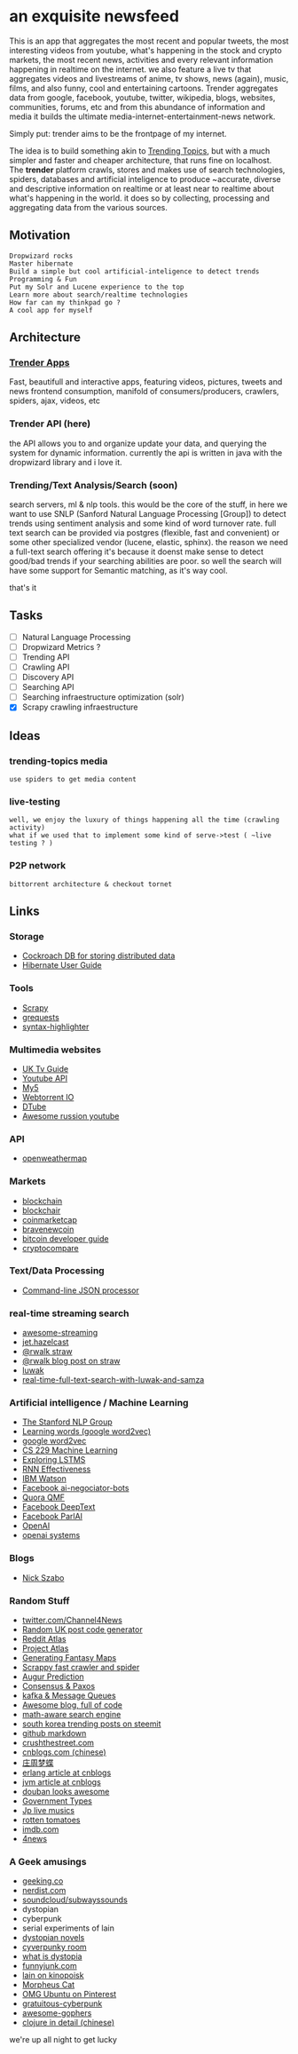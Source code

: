 # an exquisite newsfeed

This is an app that aggregates the most recent and popular tweets, the most interesting videos from youtube,
what's happening in the stock and crypto markets, the most recent news, activities and every relevant information happening in realtime on the internet. we also feature a live tv that aggregates videos and livestreams of anime, tv shows, news (again), music, films, and also funny, cool and entertaining cartoons. 
Trender aggregates data from google, facebook, youtube, twitter, wikipedia, blogs, websites, communities, forums, etc and from this abundance of information and media it builds the ultimate media-internet-entertainment-news network.

Simply put: trender aims to be the frontpage of my internet.

The idea is to build something akin to [Trending Topics](https://github.com/datawrangling/trendingtopics), but with a much simpler and faster and cheaper architecture, that runs fine on localhost.<br/>
The **trender** platform crawls, stores and makes use of search technologies, spiders, databases and artificial inteligence to produce ~accurate, diverse and descriptive information on realtime or at least near to realtime about what's happening in the world. it does so by collecting, processing and aggregating data from the various sources.<br/>

## Motivation

    Dropwizard rocks
    Master hibernate
    Build a simple but cool artificial-inteligence to detect trends
    Programming & Fun
    Put my Solr and Lucene experience to the top
    Learn more about search/realtime technologies 
    How far can my thinkpad go ?
    A cool app for myself

## Architecture

### [Trender Apps](https://github.com/0xae/trender-apps)
Fast, beautifull and interactive apps, featuring videos, pictures, tweets and news
frontend consumption, manifold of consumers/producers,
crawlers, spiders, ajax, videos, etc

### Trender API (here)
the API allows you to and organize update your data,
and querying the system for dynamic information.
currently the api is written in java with the dropwizard library
and i love it.

### Trending/Text Analysis/Search (soon)
search servers, ml & nlp tools. this would be the core of the stuff,
in here we want to use SNLP (Sanford Natural Language Processing [Group]) to detect
trends using sentiment analysis and some kind of word turnover rate. full text search
can be provided via postgres (flexible, fast and convenient) or some other specialized
vendor (lucene, elastic, sphinx).
the reason we need a full-text search offering it's because it doenst make sense
to detect good/bad trends if your searching abilities are poor.
so well the search will have some support for Semantic matching, as it's way cool.

that's it

## Tasks

- [ ] Natural Language Processing
- [ ] Dropwizard Metrics ?
- [ ] Trending API
- [ ] Crawling API
- [ ] Discovery API
- [ ] Searching API
- [ ] Searching infraestructure optimization (solr)
- [X] Scrapy crawling infraestructure

## Ideas
    
### trending-topics media 
    use spiders to get media content
### live-testing
    well, we enjoy the luxury of things happening all the time (crawling activity)
    what if we used that to implement some kind of serve->test ( ~live testing ? )
### P2P network
    bittorrent architecture & checkout tornet
    
## Links
### Storage
* [Cockroach DB for storing distributed data](https://cockroachdb-getting-started.glitch.me/#/cluster/all/overview)
* [Hibernate User Guide](http://docs.jboss.org/hibernate/orm/5.2/userguide/html_single/Hibernate_User_Guide.html#architecture-overview)

### Tools
* [Scrapy](https://docs.scrapy.org/en/latest/topics)
* [grequests](https://pypi.python.org/pypi/grequests)
* [syntax-highlighter](https://github.com/syntaxhighlighter/)

### Multimedia websites
* [UK Tv Guide](http://www.tvguide.co.uk/)
* [Youtube API](https://www.youtube.com/yt/dev/demos.html#/sentiment)
* [My5](https://www.my5.tv)
* [Webtorrent IO](https://webtorrent.io/intro)
* [DTube](https://steemit.com/video/@heimindanger/introducing-dtube-a-decentralized-video-platform-using-steem-and-ipfs)
* [Awesome russion youtube](https://plus.kinopoisk.ru/)

### API
* [openweathermap](https://openweathermap.org/city/3374333)

### Markets
* [blockchain](https://blockchain.info)
* [blockchair](https://blockchair.com)
* [coinmarketcap](https://coinmarketcap.com)
* [bravenewcoin](https://bravenewcoin.com)
* [bitcoin developer guide](https://bitcoin.org/en/developer-guide)
* [cryptocompare](https://www.cryptocompare.com)

### Text/Data Processing
* [Command-line JSON processor](https://github.com/stedolan/jq)

### real-time streaming search
* [awesome-streaming](https://github.com/manuzhang/awesome-streaming)
* [jet.hazelcast](https://jet.hazelcast.org/introduction/)
* [@rwalk straw](https://github.com/rwalk/straw)
* [@rwalk blog post on straw](http://blog.ryanwalker.us/2015/11/building-streaming-search-platform.html)
* [luwak](https://github.com/flaxsearch/luwak)
* [real-time-full-text-search-with-luwak-and-samza](https://www.confluent.io/blog/real-time-full-text-search-with-luwak-and-samza/)

### Artificial intelligence / Machine Learning
* [The Stanford NLP Group](https://nlp.stanford.edu/)
* [Learning words (google word2vec)](https://opensource.googleblog.com/2013/08/learning-meaning-behind-words.html)
* [google word2vec](https://code.google.com/archive/p/word2vec/)
* [CS 229 Machine Learning](http://cs229.stanford.edu/projects2013.html)
* [Exploring LSTMS](http://blog.echen.me/2017/05/30/exploring-lstms/?imm_mid=0f2ce7&cmp=em-data-na-na-newsltr_20170614)
* [RNN Effectiveness](http://karpathy.github.io/2015/05/21/rnn-effectiveness/)
* [IBM Watson](http://watson-developer-cloud.github.io/java-sdk/)
* [Facebook ai-negociator-bots](/https://code.facebook.com/posts/1686672014972296/deal-or-no-deal-training-ai-bots-to-negotiate/)
* [Quora QMF](https://github.com/quora/qmf)
* [Facebook DeepText](https://code.facebook.com/posts/181565595577955/introducing-deeptext-facebook-s-text-understanding-engine/)
* [Facebook ParlAI](https://code.facebook.com/posts/266433647155520/parlai-a-new-software-platform-for-dialog-research/)
* [OpenAI](https://openai.com/)
* [openai systems](https://openai.com/systems/)

### Blogs
* [Nick Szabo](https://unenumerated.blogspot.com)

### Random Stuff    
* [twitter.com/Channel4News](https://twitter.com/Channel4News)
* [Random UK post code generator](https://www.doogal.co.uk/PostcodeGenerator.php)
* [Reddit Atlas](https://www.reddit.com/r/RedditAtlas/)
* [Project Atlas](https://draemm.li/various/place-atlas/)
* [Generating Fantasy Maps](http://mewo2.com/notes/terrain/)
* [Scrappy fast crawler and spider](https://scrapy.org/)
* [Augur Prediction](https://augur.net/)
* [Consensus & Paxos](https://hackernoon.com/how-your-data-is-stored-or-the-laws-of-the-imaginary-greeks-54c569c17a49)
* [kafka & Message Queues](https://hackernoon.com/a-super-quick-comparison-between-kafka-and-message-queues-e69742d855a8)
* [Awesome blog, full of code](https://www.approach0.xyz/tkblog/)
* [math-aware search engine](https://github.com/approach0/search-engine)
* [south korea trending posts on steemit](https://steemit.com/trending/kr)
* [github markdown](https://guides.github.com/features/mastering-markdown/)
* [crushthestreet.com](https://crushthestreet.com)
* [cnblogs.com (chinese)](https://www.cnblogs.com/)
* [庄周梦蝶](http://fnil.net/)
* [erlang article at cnblogs](http://www.cnblogs.com/me-sa/archive/2011/11/13/erlang0014.html)
* [jvm article at cnblogs](http://www.cnblogs.com/-new/p/7244460.html)
* [douban looks awesome](https://www.douban.com/people/killme2008/)
* [Government Types](https://www.pinterest.com/pin/521432463090231883/)
* [Jp live musics](https://www.showroom-live.com/akb48_asuyoro)
* [rotten tomatoes](https://www.rottentomatoes.com)
* [imdb.com](http://www.imdb.com)
* [4news](https://www.channel4.com)

### A Geek amusings
* [geeking.co](http://geeking.co/)
* [nerdist.com](http://nerdist.com/)
* [soundcloud/subwayssounds](https://soundcloud.com/subwayssounds)
* dystopian
* cyberpunk
* serial experiments of lain
* [dystopian novels](https://www.pinterest.com/pin/484559241149258473/)
* [cyverpunky room](http://i.imgur.com/5wHPuYU.jpg)
* [what is dystopia](https://www.pinterest.com/pin/AeekDsqi3kYucqTgTriJlm1dPD8rD68UnrZB83Tf3wZnZ-jPidNNh3A/)
* [funnyjunk.com](https://funnyjunk.com/)
* [lain on kinopoisk](https://plus.kinopoisk.ru/film/321835/)
* [Morpheus Cat](https://funnyjunk.com/funny_pictures/3499636/Morpheus+cat/)
* [OMG Ubuntu on Pinterest](https://www.pinterest.com/pin/527836018817053853/)
* [gratuitous-cyberpunk](http://gratuitous-cyberpunk-sex.tumblr.com/)
* [awesome-gophers](https://github.com/ashleymcnamara/gophers)
* [clojure in detail (chinese)](http://blog.fnil.net/blog/9a8d68348d52bc45c6a1273a272d9f52/)

we're up all night to get lucky 
